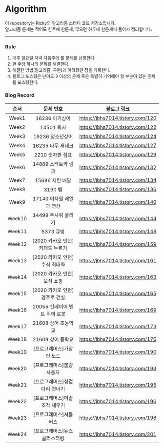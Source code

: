 # Algorithm
이 repository는 Ricky의 알고리즘 스터디 코드 저장소입니다.  
알고리즘 문제는 적어도 한주에 한문제, 많으면 하루에 한문제씩 풀어서 정리합니다.   
  
---
  
### Rule
1. 매주 일요일 저녁 다음주에 풀 문제를 선정한다.
2. 한 주당 하나의 문제를 해결한다.
3. 해결한 방법(알고리즘, 구현)과 어려웠던 점을 기록한다.   
4. 블로그 포스팅은 난이도 3 이상의 문제 혹은 특별히 기억해야 할 부분이 있는 문제를 포스팅한다.

### Blog Record
|순서|문제 번호|블로그 링크|
|:---:|:---:|:---:|
|Week1|16236 아기상어|https://jbhs7014.tistory.com/120|
|Week2|14501 퇴사|https://jbhs7014.tistory.com/122|
|Week3|19236 청소년상어|https://jbhs7014.tistory.com/124|
|Week4|16235 나무 재테크|https://jbhs7014.tistory.com/127|
|Week5|2210 숫자판 점프|https://jbhs7014.tistory.com/129|
|Week6|14889 스타트와 링크|https://jbhs7014.tistory.com/132|
|Week7|15686 치킨 배달|https://jbhs7014.tistory.com/134|
|Week8|3190 뱀|https://jbhs7014.tistory.com/136|
|Week9|17140 이차원 배열과 연산|https://jbhs7014.tistory.com/140|
|Week10|14499 주사위 굴리기|https://jbhs7014.tistory.com/144|
|Week11|5373 큐빙|https://jbhs7014.tistory.com/148|
|Week12|[2020 카카오 인턴] 키패드 누르기|https://jbhs7014.tistory.com/159|
|Week13|[2020 카카오 인턴] 수식 최대화|https://jbhs7014.tistory.com/161|
|Week14|[2020 카카오 인턴] 보석 쇼핑|https://jbhs7014.tistory.com/163|
|Week15|[2020 카카오 인턴] 경주로 건설|https://jbhs7014.tistory.com/165|
|Week16|20055 컨베이어 벨트 위의 로봇|https://jbhs7014.tistory.com/169|
|Week17|21608 상어 초등학교|https://jbhs7014.tistory.com/173|
|Week18|21609 상어 중학교|https://jbhs7014.tistory.com/176|
|Week19|[프로그래머스]가장 먼 노드|https://jbhs7014.tistory.com/190|
|Week20|[프로그래머스]불량 사용자|https://jbhs7014.tistory.com/193|
|Week21|[프로그래머스]징검다리 건너기|https://jbhs7014.tistory.com/195|
|Week22|[프로그래머스]퍼즐 조각 채우기|https://jbhs7014.tistory.com/196|
|Week23|[프로그래머스]셔틀버스|https://jbhs7014.tistory.com/198|
|Week24|[프로그래머스]뉴스 클러스터링|https://jbhs7014.tistory.com/201|